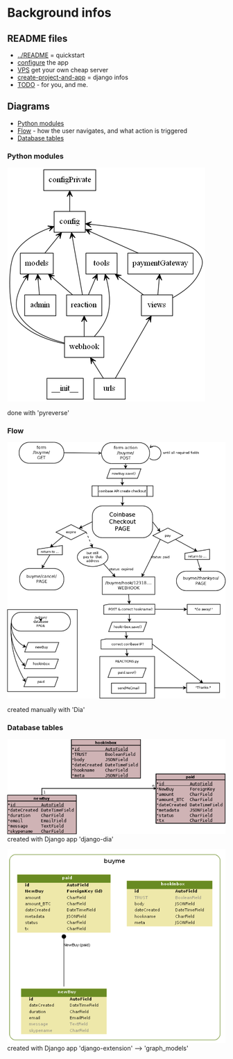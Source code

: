 # Background infos
## README files
* [../README](../README.md) = quickstart
* [configure](configure.md) the app
* [VPS](VPS.md) get your own cheap server 
* [create-project-and-app](create-project-and-app.md) = django infos
* [TODO](TODO.md) - for you, and me.

## Diagrams
* [Python modules](#python-modules)
* [Flow](#flow) - how the user navigates, and what action is triggered
* [Database tables](#database-tables)

### Python modules 
![modules](img/scheme_pyreverse_buyme.png)

done with 'pyreverse' 

### Flow
![flow diagram](img/flow.png)

created manually with 'Dia'

### Database tables

![scheme](img/scheme_dia.png)  
created with Django app 'django-dia'

![scheme](img/scheme.graph_models.png)  
created with Django app 'django-extension' --> 'graph_models'



